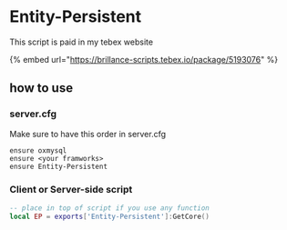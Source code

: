 # Entity-Persistent

This script is paid in my tebex website

{% embed url="https://brillance-scripts.tebex.io/package/5193076" %}

## how to use

### server.cfg

Make sure to have this order in server.cfg

```
ensure oxmysql
ensure <your framworks>
ensure Entity-Persistent
```

### Client or Server-side script

```lua
-- place in top of script if you use any function
local EP = exports['Entity-Persistent']:GetCore()
```

